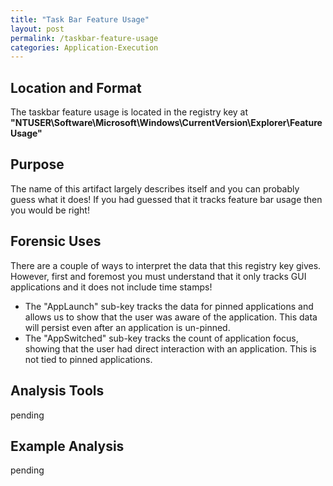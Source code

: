 ```yaml
---
title: "Task Bar Feature Usage"
layout: post
permalink: /taskbar-feature-usage
categories: Application-Execution
---
```

## Location and Format

The taskbar feature usage is located in the registry key at **"NTUSER\Software\Microsoft\Windows\CurrentVersion\Explorer\FeatureUsage"**

## Purpose

The name of this artifact largely describes itself and you can probably guess what it does! If you had guessed that it tracks feature bar usage then you would be right!

## Forensic Uses

There are a couple of ways to interpret the data that this registry key gives. However, first and foremost you must understand that it only tracks GUI applications and it does not include time stamps!
- The "AppLaunch" sub-key tracks the data for pinned applications and allows us to show that the user was aware of the application. This data will persist even after an application is un-pinned.
- The "AppSwitched" sub-key tracks the count of application focus, showing that the user had direct interaction with an application. This is not tied to pinned applications.

## Analysis Tools 

pending

## Example Analysis

pending